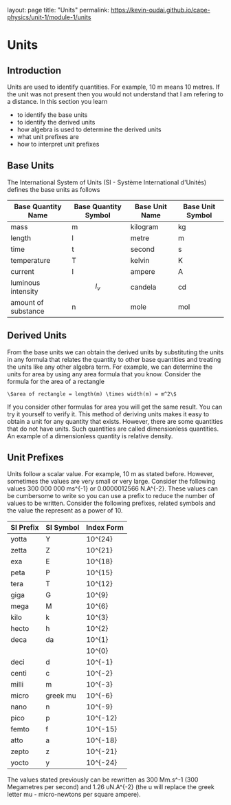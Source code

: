 layout: page
title: "Units"
permalink: https://kevin-oudai.github.io/cape-physics/unit-1/module-1/units

# Units

## Introduction

Units are used to identify quantities. For example, 10 m means 10 metres. If the unit was not present then you would not understand that I am refering to a distance. In this section you learn
- to identify the base units
- to identify the derived units
- how algebra is used to determine the derived units
- what unit prefixes are
- how to interpret unit prefixes

## Base Units

The International System of Units (SI - Système International d'Unités) defines the base units as follows

| Base Quantity Name | Base Quantity Symbol | Base Unit Name | Base Unit Symbol |
|--------------------|----------------------|----------------|------------------|
| mass               | m                    | kilogram       | kg               |
| length             | l                    | metre          | m                |
| time               | t                    | second         | s                |
| temperature        | T                    | kelvin         | K                |
| current            | I                    | ampere         | A                |
| luminous intensity | $$I_v$$              | candela        | cd               |
| amount of substance| n                    | mole           | mol              |

## Derived Units

From the base units we can obtain the derived units by substituting the units in any formula that relates the quantity to other base quantities and treating the units like any other algebra term. For example, we can determine the units for area by using any area formula that you know. Consider the formula for the area of a rectangle

```
\$area of rectangle = length(m) \times width(m) = m^2\$
```

If you consider other formulas for area you will get the same result. You can try it yourself to verify it. This method of deriving units makes it easy to obtain a unit for any quantity that exists. However, there are some quantities that do not have units. Such quantities are called dimensionless quantities. An example of a dimensionless quantity is relative density.

## Unit Prefixes

Units follow a scalar value. For example, 10 m as stated before. However, sometimes the values are very small or very large. Consider the following values 300 000 000 ms^{-1} or 0.0000012566 N.A^{-2}. These values can be cumbersome to write  so you can use a prefix to reduce the number of values to be written. Consider the following prefixes, related symbols and the value the represent as a power of 10.

| SI Prefix | SI Symbol | Index Form |
|-----------|-----------|------------|
| yotta     | Y         | 10^{24}    |
| zetta     | Z         | 10^{21}    |
| exa       | E         | 10^{18}    |
| peta      | P         | 10^{15}    |
| tera      | T         | 10^{12}    |
| giga      | G         | 10^{9}     |
| mega      | M         | 10^{6}     |
| kilo      | k         | 10^{3}     |
| hecto     | h         | 10^{2}     |
| deca      | da        | 10^{1}     |
|           |           | 10^{0}     |
| deci      | d         | 10^{-1}    |
| centi     | c         | 10^{-2}    |
| milli     | m         | 10^{-3}    |
| micro     | greek mu  | 10^{-6}    |
| nano      | n         | 10^{-9}    |
| pico      | p         | 10^{-12}   |
| femto     | f         | 10^{-15}   |
| atto      | a         | 10^{-18}   |
| zepto     | z         | 10^{-21}   |
| yocto     | y         | 10^{-24}   |

The values stated previously can be rewritten as 300 Mm.s^-1 (300 Megametres per second) and 1.26 uN.A^{-2} (the u will replace the greek letter mu - micro-newtons per square ampere).

